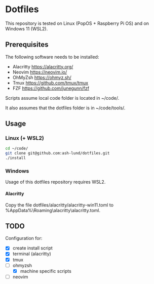# Dotfiles

This repository is tested on Linux (PopOS + Raspberry Pi OS) and on Windows 11 (WSL2).

## Prerequisites

The following software needs to be installed:

- Alacritty <https://alacritty.org/>
- Neovim <https://neovim.io/>
- OhMyZsh <https://ohmyz.sh/>
- Tmux <https://github.com/tmux/tmux>
- FZF <https://github.com/junegunn/fzf>

Scripts assume local code folder is located in ~/code/.

It also assumes that the dotfiles folder is in ~/code/tools/.

## Usage

### Linux (+ WSL2)

```sh
cd ~/code/
git clone git@github.com:ash-lund/dotfiles.git
./install
```

### Windows

Usage of this dotfiles repository requires WSL2.

#### Alacritty

Copy the file dotfiles/alacritty/alacritty-win11.toml to %AppData%\Roaming\alacritty\alacritty.toml.

## TODO

Configuration for:

- [x] create install script
- [x] terminal (alacritty)
- [x] tmux
- [ ] ohmyzsh
    - [x] machine specific scripts
- [ ] neovim